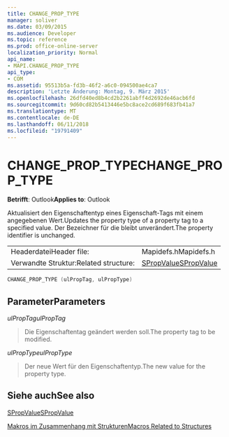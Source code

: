 ```yaml
---
title: CHANGE_PROP_TYPE
manager: soliver
ms.date: 03/09/2015
ms.audience: Developer
ms.topic: reference
ms.prod: office-online-server
localization_priority: Normal
api_name:
- MAPI.CHANGE_PROP_TYPE
api_type:
- COM
ms.assetid: 95513b5a-fd3b-46f2-a6c0-094500ae4ca7
description: 'Letzte Änderung: Montag, 9. März 2015'
ms.openlocfilehash: 26dfd40ed8b4cd2b2261abff4d2692de46acb6fd
ms.sourcegitcommit: 9d60cd82b5413446e5bc8ace2cd689f683fb41a7
ms.translationtype: MT
ms.contentlocale: de-DE
ms.lasthandoff: 06/11/2018
ms.locfileid: "19791409"
---
```

# <a name="changeproptype"></a><span data-ttu-id="d7467-103">CHANGE_PROP_TYPE</span><span class="sxs-lookup"><span data-stu-id="d7467-103">CHANGE_PROP_TYPE</span></span>

  
  
<span data-ttu-id="d7467-104">**Betrifft**: Outlook</span><span class="sxs-lookup"><span data-stu-id="d7467-104">**Applies to**: Outlook</span></span> 
  
<span data-ttu-id="d7467-105">Aktualisiert den Eigenschaftentyp eines Eigenschaft-Tags mit einem angegebenen Wert.</span><span class="sxs-lookup"><span data-stu-id="d7467-105">Updates the property type of a property tag to a specified value.</span></span> <span data-ttu-id="d7467-106">Der Bezeichner für die bleibt unverändert.</span><span class="sxs-lookup"><span data-stu-id="d7467-106">The property identifier is unchanged.</span></span> 
  
|||
|:-----|:-----|
|<span data-ttu-id="d7467-107">Headerdatei</span><span class="sxs-lookup"><span data-stu-id="d7467-107">Header file:</span></span>  <br/> |<span data-ttu-id="d7467-108">Mapidefs.h</span><span class="sxs-lookup"><span data-stu-id="d7467-108">Mapidefs.h</span></span>  <br/> |
|<span data-ttu-id="d7467-109">Verwandte Struktur:</span><span class="sxs-lookup"><span data-stu-id="d7467-109">Related structure:</span></span>  <br/> |[<span data-ttu-id="d7467-110">SPropValue</span><span class="sxs-lookup"><span data-stu-id="d7467-110">SPropValue</span></span>](spropvalue.md) <br/> |
   
```cpp
CHANGE_PROP_TYPE (ulPropTag, ulPropType)
```

## <a name="parameters"></a><span data-ttu-id="d7467-111">Parameter</span><span class="sxs-lookup"><span data-stu-id="d7467-111">Parameters</span></span>

 <span data-ttu-id="d7467-112">_ulPropTag_</span><span class="sxs-lookup"><span data-stu-id="d7467-112">_ulPropTag_</span></span>
  
> <span data-ttu-id="d7467-113">Die Eigenschaftentag geändert werden soll.</span><span class="sxs-lookup"><span data-stu-id="d7467-113">The property tag to be modified.</span></span>
    
 <span data-ttu-id="d7467-114">_ulPropType_</span><span class="sxs-lookup"><span data-stu-id="d7467-114">_ulPropType_</span></span>
  
> <span data-ttu-id="d7467-115">Der neue Wert für den Eigenschaftentyp.</span><span class="sxs-lookup"><span data-stu-id="d7467-115">The new value for the property type.</span></span>
    
## <a name="see-also"></a><span data-ttu-id="d7467-116">Siehe auch</span><span class="sxs-lookup"><span data-stu-id="d7467-116">See also</span></span>



[<span data-ttu-id="d7467-117">SPropValue</span><span class="sxs-lookup"><span data-stu-id="d7467-117">SPropValue</span></span>](spropvalue.md)


[<span data-ttu-id="d7467-118">Makros im Zusammenhang mit Strukturen</span><span class="sxs-lookup"><span data-stu-id="d7467-118">Macros Related to Structures</span></span>](macros-related-to-structures.md)

